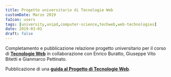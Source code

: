 ```yaml
---
title: Progetto universitario di Tecnologie Web
customDate: Marzo 2019
faIcon: users
tags: [university,unipd,computer-science,techweb,web-technologies]
date: 2019-03-01
draft: false
---
```


Completamento e pubblicazione relazione progetto universitario per il corso di **[Tecnologie Web](http://tecweb.marianosciacco.it)** in collaborazione con Enrico Buratto, Giuseppe Vito Bitetti e Gianmarco Pettinato.

Pubblicazione di una **[guida al Progetto di Tecnologie Web](http://public.marianosciacco.it/guida_tecweb_unipd.pdf)**.
